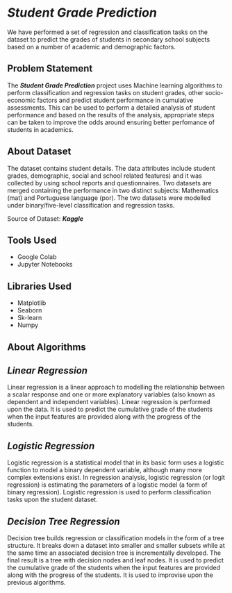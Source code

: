 # *Student Grade Prediction*
We have performed a set of regression and classification tasks on the dataset to predict the grades of students in secondary school subjects based on a number of academic and demographic factors.

## Problem Statement
The *__Student Grade Prediction__* project uses Machine learning algorithms to perform classification and regression tasks on student grades, other socio-economic factors and predict student performance in cumulative assessments. This can be used to perform a detailed analysis of student performance and based on the results of the analysis, appropriate steps can be taken to improve the odds around ensuring better perfomance of students in academics.

## About Dataset
The dataset contains student details. The data attributes include student grades, demographic, social and school related features) and it was collected by using school reports and questionnaires. Two datasets are merged containing the performance in two distinct subjects: Mathematics (mat) and Portuguese language (por). The two datasets were modelled under binary/five-level classification and regression tasks. 

Source of Dataset: *__Kaggle__*

## Tools Used
* Google Colab
* Jupyter Notebooks

## Libraries Used
* Matplotlib
* Seaborn
* Sk-learn
* Numpy

## About Algorithms
## *Linear Regression*
Linear regression is a linear approach to modelling the relationship between a scalar response and one or more explanatory variables (also known as dependent and independent variables). Linear regression is performed upon the data. It is used to predict the cumulative grade of the students when the input features are provided along with the progress of the students.

## *Logistic Regression*
Logistic regression is a statistical model that in its basic form uses a logistic function to model a binary dependent variable, although many more complex extensions exist. In regression analysis, logistic regression (or logit regression) is estimating the parameters of a logistic model (a form of binary regression).
Logistic regression is used to perform classification tasks upon the student dataset.

## *Decision Tree Regression*
Decision tree builds regression or classification models in the form of a tree structure. It breaks down a dataset into smaller and smaller subsets while at the same time an associated decision tree is incrementally developed. The final result is a tree with decision nodes and leaf nodes.
It is used to predict the cumulative grade of the students when the input features are provided along with the progress of the students. It is used to improvise upon the previous algorithms.




